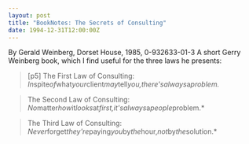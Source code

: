 ```yaml
---
layout: post
title: "BookNotes: The Secrets of Consulting"
date: 1994-12-31T12:00:00Z
---
```

By Gerald Weinberg, Dorset House, 1985, 0-932633-01-3
 A short Gerry Weinberg book, which I find useful for the
three laws he presents:


> [p5] The First Law of Consulting:
> *In*spite*of*what*your*client*may*tell*you,*there's*always*a*problem.*



> The Second Law of Consulting:
> *No*matter*how*it*looks*at*first,*it's*always*a*people*problem.*



> The Third Law of Consulting:
> *Never*forget*they're*paying*you*by*the*hour,*not*by*the*solution.*



